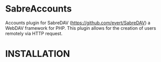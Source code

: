 SabreAccounts
=============

Accounts plugin for SabreDAV (https://github.com/evert/SabreDAV) a WebDAV framework for PHP. 
This plugin allows for the creation of users remotely via HTTP request.

INSTALLATION
============

